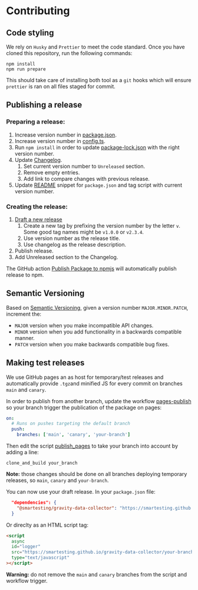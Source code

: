 # Contributing

## Code styling

We rely on `Husky` and `Prettier` to meet the code standard. Once you have cloned this repository, run the following
commands:

```shell
npm install
npm run prepare
```

This should take care of installing both tool as a `git` hooks which will ensure `prettier` is ran on all files staged
for commit.

## Publishing a release

### Preparing a release:

1. Increase version number in [package.json](package.json).
2. Increase version number in [config.ts](src/config.ts).
3. Run `npm install` in order to update [package-lock.json](package-lock.json) with the right version number.
4. Update [Changelog](CHANGELOG.md).
   1. Set current version number to `Unreleased` section.
   2. Remove empty entries.
   3. Add link to compare changes with previous release.
5. Update [README](README.md) snippet for `package.json` and tag script with current version number.

### Creating the release:

1. [Draft a new release](https://github.com/Smartesting/gravity-data-collector/releases/new)
   1. Create a new tag by prefixing the version number by the letter `v`. Some good tag names might be `v1.0.0` or
      `v2.3.4`.
   2. Use version number as the release title.
   3. Use changelog as the release description.
2. Publish release.
3. Add Unreleased section to the Changelog.

The GitHub action [Publish Package to npmjs](.github/workflows/npm-publish.yml) will automatically publish release to
npm.

## Semantic Versioning

Based on [Semantic Versioning](https://semver.org/spec/v2.0.0.html), given a version number `MAJOR.MINOR.PATCH`,
increment
the:

- `MAJOR` version when you make incompatible API changes.
- `MINOR` version when you add functionality in a backwards compatible manner.
- `PATCH` version when you make backwards compatible bug fixes.

## Making test releases

We use GitHub pages an as host for temporary/test releases and automatically provide `.tgz`and minified JS for every commit on branches `main` and `canary`.

In order to publish from another branch, update the workflow [pages-publish](./.github/workflows/pages-publish.yml) so your branch trigger the publication of the package on pages:

```yaml
on:
  # Runs on pushes targeting the default branch
  push:
    branches: ['main', 'canary', 'your-branch']
```

Then edit the script [publish_pages](./scripts/publish_pages) to take your branch into account by adding a line:

```shell
clone_and_build your_branch
```

**Note:** those changes should be done on all branches deploying temporary releases, so `main`, `canary` and `your-branch`.

You can now use your draft release. In your `package.json` file:

```json
  "dependencies": {
    "@smartesting/gravity-data-collector": "https://smartesting.github.io/gravity-data-collector/your-branch/smartesting-gravity-data-collector.tgz",
  }
```

Or direclty as an HTML script tag:

```html
<script
  async
  id="logger"
  src="https://smartesting.github.io/gravity-data-collector/your-branch/gravity-logger-min.js"
  type="text/javascript"
></script>
```

**Warning:** do not remove the `main` and `canary` branches from the script and workflow trigger.
